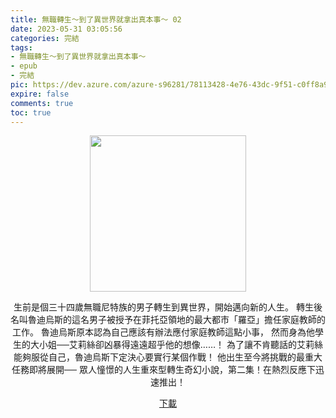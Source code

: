 ```yaml
---
title: 無職轉生～到了異世界就拿出真本事～ 02
date: 2023-05-31 03:05:56
categories: 完結
tags:
- 無職轉生～到了異世界就拿出真本事～
- epub
- 完結
pic: https://dev.azure.com/azure-s96281/78113428-4e76-43dc-9f51-c0ff8a913055/_apis/git/repositories/a379171b-de46-4c10-9b0d-00da23959885/items?path=/Epub%20Cover/%E7%84%A1%E8%81%B7%E8%BD%89%E7%94%9F%EF%BD%9E%E5%88%B0%E4%BA%86%E7%95%B0%E4%B8%96%E7%95%8C%E5%B0%B1%E6%8B%BF%E5%87%BA%E7%9C%9F%E6%9C%AC%E4%BA%8B%EF%BD%9E-02.jpg&versionDescriptor%5BversionOptions%5D=0&versionDescriptor%5BversionType%5D=0&versionDescriptor%5Bversion%5D=main&resolveLfs=true&%24format=octetStream&api-version=5.0
expire: false
comments: true
toc: true
---
```


<div style="text-align:center" class="kratos-post-content">

<img width="250px" src="https://dev.azure.com/azure-s96281/78113428-4e76-43dc-9f51-c0ff8a913055/_apis/git/repositories/a379171b-de46-4c10-9b0d-00da23959885/items?path=/Epub%20Cover/%E7%84%A1%E8%81%B7%E8%BD%89%E7%94%9F%EF%BD%9E%E5%88%B0%E4%BA%86%E7%95%B0%E4%B8%96%E7%95%8C%E5%B0%B1%E6%8B%BF%E5%87%BA%E7%9C%9F%E6%9C%AC%E4%BA%8B%EF%BD%9E-02.jpg&versionDescriptor%5BversionOptions%5D=0&versionDescriptor%5BversionType%5D=0&versionDescriptor%5Bversion%5D=main&resolveLfs=true&%24format=octetStream&api-version=5.0">

<p>
生前是個三十四歲無職尼特族的男子轉生到異世界，開始邁向新的人生。
轉生後名叫魯迪烏斯的這名男子被授予在菲托亞領地的最大都市「羅亞」擔任家庭教師的工作。
魯迪烏斯原本認為自己應該有辦法應付家庭教師這點小事，
然而身為他學生的大小姐──艾莉絲卻凶暴得遠遠超乎他的想像……！
為了讓不肯聽話的艾莉絲能夠服從自己，魯迪烏斯下定決心要實行某個作戰！
他出生至今將挑戰的最重大任務即將展開──
眾人憧憬的人生重來型轉生奇幻小說，第二集！在熱烈反應下迅速推出！
</p>

<p>
<a href="https://epubdatabase.azurewebsites.net/EBOOKS/EPUB/完結/無職轉生～到了異世界就拿出真本事～/%E7%84%A1%E8%81%B7%E8%BD%89%E7%94%9F%EF%BD%9E%E5%88%B0%E4%BA%86%E7%95%B0%E4%B8%96%E7%95%8C%E5%B0%B1%E6%8B%BF%E5%87%BA%E7%9C%9F%E6%9C%AC%E4%BA%8B%EF%BD%9E2.epub?download=1">下載</a>
</p>

</div>

